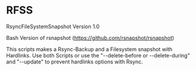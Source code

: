 # RFSS
RsyncFileSystemSnapshot Version 1.0

Bash Version of rsnapshot (https://github.com/rsnapshot/rsnapshot)

This scripts makes a Rsync-Backup and a Filesystem snapshot with Hardlinks. Use both Scripts or use the "--delete-before or --delete-during" and "--update" to prevent hardlinks options with Rsync.

